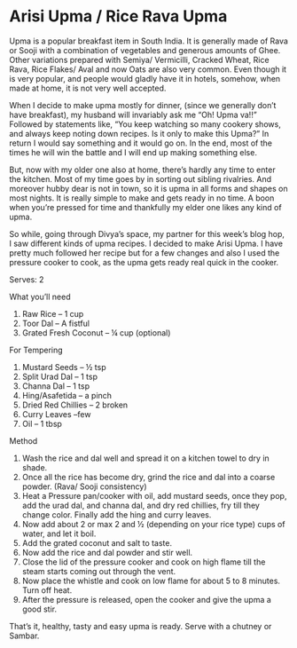 #  Arisi Upma / Rice Rava Upma

Upma is a popular breakfast item in South India. It is generally made of Rava or Sooji with a combination of vegetables and generous amounts of Ghee. Other variations prepared with Semiya/ Vermicilli, Cracked Wheat, Rice Rava, Rice Flakes/ Aval and now Oats are also very common. Even though it is very popular, and people would gladly have it in hotels, somehow, when made at home, it is not very well accepted.

When I decide to make upma mostly for dinner, (since we generally don’t have breakfast), my husband will invariably ask me “Oh! Upma va!!” Followed by statements like, “You keep watching so many cookery shows, and always keep noting down recipes. Is it only to make this Upma?” In return I would say something and it would go on. In the end, most of the times he will win the battle and I will end up making something else.

But, now with my older one also at home, there’s hardly any time to enter the kitchen. Most of my time goes by in sorting out sibling rivalries. And moreover hubby dear is not in town, so it is upma in all forms and shapes on most nights. It is really simple to make and gets ready in no time. A boon when you’re pressed for time and thankfully my elder one likes any kind of upma.

So while, going through Divya’s space, my partner for this week’s blog hop, I saw different kinds of upma recipes. I decided to make Arisi Upma. I have pretty much followed her recipe but for a few changes and also I used the pressure cooker to cook, as the upma gets ready real quick in the cooker.


Serves: 2

What you’ll need

1. Raw Rice – 1 cup
2. Toor Dal – A fistful
3. Grated Fresh Coconut – ¼ cup (optional)

For Tempering

1. Mustard Seeds – ½ tsp
2. Split Urad Dal – 1 tsp
3. Channa Dal – 1 tsp
4. Hing/Asafetida – a pinch
5. Dried Red Chillies – 2 broken
6. Curry Leaves –few
7. Oil – 1 tbsp

Method

1. Wash the rice and dal well and spread it on a kitchen towel to dry in shade.
2. Once all the rice has become dry, grind the rice and dal into a coarse powder. (Rava/ Sooji consistency)
3. Heat a Pressure pan/cooker with oil, add mustard seeds, once they pop, add the urad dal, and channa dal, and dry red chillies, fry till they change color. Finally add the hing and curry leaves.
4. Now add about 2 or max 2 and ½ (depending on your rice type) cups of water, and let it boil.
5. Add the grated coconut and salt to taste.
6. Now add the rice and dal powder and stir well.
7. Close the lid of the pressure cooker and cook on high flame till the steam starts coming out through the vent.
8. Now place the whistle and cook on low flame for about 5 to 8 minutes. Turn off heat.
9. After the pressure is released, open the cooker and give the upma a good stir.

That’s it, healthy, tasty and easy upma is ready. Serve with a chutney or Sambar.
